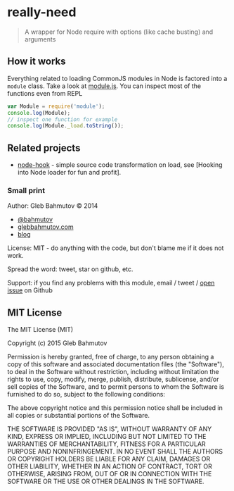 # really-need

> A wrapper for Node require with options (like cache busting) and arguments

## How it works

Everything related to loading CommonJS modules in Node is factored into a `module` class.
Take a look at [module.js][module.js]. You can inspect most of the functions even from REPL

```js
var Module = require('module');
console.log(Module);
// inspect one function for example
console.log(Module._load.toString());
```

## Related projects

* [node-hook][node-hook] - simple source code transformation on load, 
see [Hooking into Node loader for fun and profit].

[module.js]: https://github.com/joyent/node/blob/master/lib/module.js
[node-hook]: https://github.com/bahmutov/node-hook
[hooking]: http://bahmutov.calepin.co/hooking-into-node-loader-for-fun-and-profit.html

### Small print

Author: Gleb Bahmutov &copy; 2014

* [@bahmutov](https://twitter.com/bahmutov)
* [glebbahmutov.com](http://glebbahmutov.com)
* [blog](http://bahmutov.calepin.co/)

License: MIT - do anything with the code, but don't blame me if it does not work.

Spread the word: tweet, star on github, etc.

Support: if you find any problems with this module, email / tweet /
[open issue](https://github.com/bahmutov/really-need/issues) on Github

## MIT License

The MIT License (MIT)

Copyright (c) 2015 Gleb Bahmutov

Permission is hereby granted, free of charge, to any person obtaining a copy of
this software and associated documentation files (the "Software"), to deal in
the Software without restriction, including without limitation the rights to
use, copy, modify, merge, publish, distribute, sublicense, and/or sell copies of
the Software, and to permit persons to whom the Software is furnished to do so,
subject to the following conditions:

The above copyright notice and this permission notice shall be included in all
copies or substantial portions of the Software.

THE SOFTWARE IS PROVIDED "AS IS", WITHOUT WARRANTY OF ANY KIND, EXPRESS OR
IMPLIED, INCLUDING BUT NOT LIMITED TO THE WARRANTIES OF MERCHANTABILITY, FITNESS
FOR A PARTICULAR PURPOSE AND NONINFRINGEMENT. IN NO EVENT SHALL THE AUTHORS OR
COPYRIGHT HOLDERS BE LIABLE FOR ANY CLAIM, DAMAGES OR OTHER LIABILITY, WHETHER
IN AN ACTION OF CONTRACT, TORT OR OTHERWISE, ARISING FROM, OUT OF OR IN
CONNECTION WITH THE SOFTWARE OR THE USE OR OTHER DEALINGS IN THE SOFTWARE.
